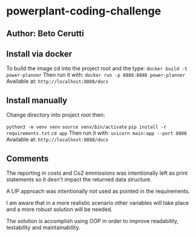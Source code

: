 # powerplant-coding-challenge

## Author: Beto Cerutti

## Install via docker
To build the image cd into the project root and the type:
```docker build -t power-planner```
Then run it with:
```docker run -p 8888:8888 power-planner```
Available at:
```http://localhost:8888/docs```

## Install manually
Change directory into project root then:

```python3 -m venv venv```
```source venv/bin/activate```
```pip install -r requirements.txt```
```cd app```
Then run it with:
```uvicorn main:app --port 8888```
Available at:
```http://localhost:8888/docs```


## Comments

The reporting in costs and Co2 emmissions was intentionally 
left as print statements so it desn't impact the returned data 
structure.

A LIP approach was intentionally not used as pointed in the requirements.

I am aware that in a more realistic scenario other variables will take place
and a more robust solution will be needed.

The solution is accomplish using OOP in order to improve readability, testability
and maintainability.